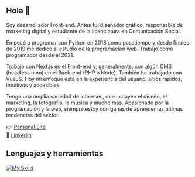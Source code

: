 ## Hola 👋
Soy desarrollador Front-end. Antes fui diseñador gráfico, responsable de marketing digital y estudiante de la licenciatura en Comunicación Social.

Empecé a programar con Python en 2018 como pasatiempo y desde finales de 2019 me dedico al estudio de la programación web. Trabajo como programador desde el 2021.

Trabajo con Next.js en el Front-end y, generalmente, con algún CMS (headless o no) en el Back-end (PHP o Node). También he trabajado con VueJS. Hoy mi enfoque está en la experiencia del usuario: sitios rápidos, intuitivos y accesibles.

Tengo una amplia variedad de intereses, que incluyen el diseño, el marketing, la fotografía, la música y mucho más. Apasionado por la programación y la web, siempre estoy con ganas de aprender las últimas tendencias del sector.

👉 [Personal Site](https://imanolortega.dev/)  
💼 [LinkedIn](https://www.linkedin.com/in/imanol-ortega-dev/)   

## Lenguajes y herramientas

[![My Skills](https://skillicons.dev/icons?i=js,ts,sass,react,nextjs,vue,nodejs,graphql,firebase,docker)](https://skillicons.dev)
